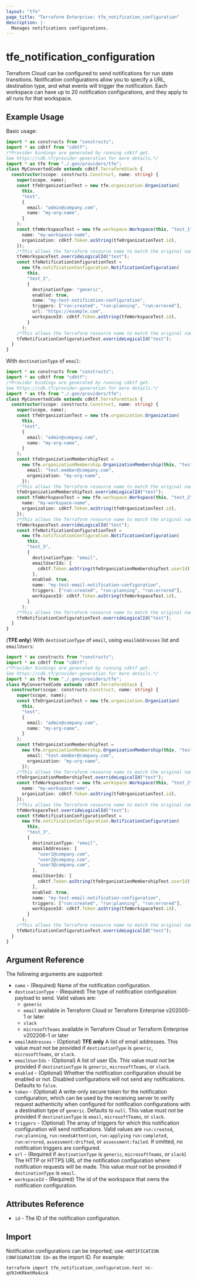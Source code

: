 ```yaml
---
layout: "tfe"
page_title: "Terraform Enterprise: tfe_notification_configuration"
description: |-
  Manages notifications configurations.
---
```


# tfe_notification_configuration

Terraform Cloud can be configured to send notifications for run state transitions.
Notification configurations allow you to specify a URL, destination type, and what events will trigger the notification.
Each workspace can have up to 20 notification configurations, and they apply to all runs for that workspace.


## Example Usage

Basic usage:

```typescript
import * as constructs from "constructs";
import * as cdktf from "cdktf";
/*Provider bindings are generated by running cdktf get.
See https://cdk.tf/provider-generation for more details.*/
import * as tfe from "./.gen/providers/tfe";
class MyConvertedCode extends cdktf.TerraformStack {
  constructor(scope: constructs.Construct, name: string) {
    super(scope, name);
    const tfeOrganizationTest = new tfe.organization.Organization(
      this,
      "test",
      {
        email: "admin@company.com",
        name: "my-org-name",
      }
    );
    const tfeWorkspaceTest = new tfe.workspace.Workspace(this, "test_1", {
      name: "my-workspace-name",
      organization: cdktf.Token.asString(tfeOrganizationTest.id),
    });
    /*This allows the Terraform resource name to match the original name. You can remove the call if you don't need them to match.*/
    tfeWorkspaceTest.overrideLogicalId("test");
    const tfeNotificationConfigurationTest =
      new tfe.notificationConfiguration.NotificationConfiguration(
        this,
        "test_2",
        {
          destinationType: "generic",
          enabled: true,
          name: "my-test-notification-configuration",
          triggers: ["run:created", "run:planning", "run:errored"],
          url: "https://example.com",
          workspaceId: cdktf.Token.asString(tfeWorkspaceTest.id),
        }
      );
    /*This allows the Terraform resource name to match the original name. You can remove the call if you don't need them to match.*/
    tfeNotificationConfigurationTest.overrideLogicalId("test");
  }
}

```

With `destinationType` of `email`:

```typescript
import * as constructs from "constructs";
import * as cdktf from "cdktf";
/*Provider bindings are generated by running cdktf get.
See https://cdk.tf/provider-generation for more details.*/
import * as tfe from "./.gen/providers/tfe";
class MyConvertedCode extends cdktf.TerraformStack {
  constructor(scope: constructs.Construct, name: string) {
    super(scope, name);
    const tfeOrganizationTest = new tfe.organization.Organization(
      this,
      "test",
      {
        email: "admin@company.com",
        name: "my-org-name",
      }
    );
    const tfeOrganizationMembershipTest =
      new tfe.organizationMembership.OrganizationMembership(this, "test_1", {
        email: "test.member@company.com",
        organization: "my-org-name",
      });
    /*This allows the Terraform resource name to match the original name. You can remove the call if you don't need them to match.*/
    tfeOrganizationMembershipTest.overrideLogicalId("test");
    const tfeWorkspaceTest = new tfe.workspace.Workspace(this, "test_2", {
      name: "my-workspace-name",
      organization: cdktf.Token.asString(tfeOrganizationTest.id),
    });
    /*This allows the Terraform resource name to match the original name. You can remove the call if you don't need them to match.*/
    tfeWorkspaceTest.overrideLogicalId("test");
    const tfeNotificationConfigurationTest =
      new tfe.notificationConfiguration.NotificationConfiguration(
        this,
        "test_3",
        {
          destinationType: "email",
          emailUserIds: [
            cdktf.Token.asString(tfeOrganizationMembershipTest.userId),
          ],
          enabled: true,
          name: "my-test-email-notification-configuration",
          triggers: ["run:created", "run:planning", "run:errored"],
          workspaceId: cdktf.Token.asString(tfeWorkspaceTest.id),
        }
      );
    /*This allows the Terraform resource name to match the original name. You can remove the call if you don't need them to match.*/
    tfeNotificationConfigurationTest.overrideLogicalId("test");
  }
}

```

(**TFE only**) With `destinationType` of `email`, using `emailAddresses` list and `emailUsers`:

```typescript
import * as constructs from "constructs";
import * as cdktf from "cdktf";
/*Provider bindings are generated by running cdktf get.
See https://cdk.tf/provider-generation for more details.*/
import * as tfe from "./.gen/providers/tfe";
class MyConvertedCode extends cdktf.TerraformStack {
  constructor(scope: constructs.Construct, name: string) {
    super(scope, name);
    const tfeOrganizationTest = new tfe.organization.Organization(
      this,
      "test",
      {
        email: "admin@company.com",
        name: "my-org-name",
      }
    );
    const tfeOrganizationMembershipTest =
      new tfe.organizationMembership.OrganizationMembership(this, "test_1", {
        email: "test.member@company.com",
        organization: "my-org-name",
      });
    /*This allows the Terraform resource name to match the original name. You can remove the call if you don't need them to match.*/
    tfeOrganizationMembershipTest.overrideLogicalId("test");
    const tfeWorkspaceTest = new tfe.workspace.Workspace(this, "test_2", {
      name: "my-workspace-name",
      organization: cdktf.Token.asString(tfeOrganizationTest.id),
    });
    /*This allows the Terraform resource name to match the original name. You can remove the call if you don't need them to match.*/
    tfeWorkspaceTest.overrideLogicalId("test");
    const tfeNotificationConfigurationTest =
      new tfe.notificationConfiguration.NotificationConfiguration(
        this,
        "test_3",
        {
          destinationType: "email",
          emailAddresses: [
            "user1@company.com",
            "user2@company.com",
            "user3@company.com",
          ],
          emailUserIds: [
            cdktf.Token.asString(tfeOrganizationMembershipTest.userId),
          ],
          enabled: true,
          name: "my-test-email-notification-configuration",
          triggers: ["run:created", "run:planning", "run:errored"],
          workspaceId: cdktf.Token.asString(tfeWorkspaceTest.id),
        }
      );
    /*This allows the Terraform resource name to match the original name. You can remove the call if you don't need them to match.*/
    tfeNotificationConfigurationTest.overrideLogicalId("test");
  }
}

```

## Argument Reference

The following arguments are supported:

* `name` - (Required) Name of the notification configuration.
* `destinationType` - (Required) The type of notification configuration payload to send.
  Valid values are:
  * `generic`
  * `email` available in Terraform Cloud or Terraform Enterprise v202005-1 or later
  * `slack`
  * `microsoftTeams` available in Terraform Cloud or Terraform Enterprise v202206-1 or later
* `emailAddresses` - (Optional) **TFE only** A list of email addresses. This value
  _must not_ be provided if `destinationType` is `generic`, `microsoftTeams`, or `slack`.
* `emailUserIds` - (Optional) A list of user IDs. This value _must not_ be provided
  if `destinationType` is `generic`, `microsoftTeams`, or `slack`.
* `enabled` - (Optional) Whether the notification configuration should be enabled or not.
  Disabled configurations will not send any notifications. Defaults to `false`.
* `token` - (Optional) A write-only secure token for the notification configuration, which can
  be used by the receiving server to verify request authenticity when configured for notification
  configurations with a destination type of `generic`. Defaults to `null`.
  This value _must not_ be provided if `destinationType` is `email`, `microsoftTeams`, or `slack`.
* `triggers` - (Optional) The array of triggers for which this notification configuration will
  send notifications. Valid values are `run:created`, `run:planning`, `run:needsAttention`, `run:applying`
  `run:completed`, `run:errored`, `assessment:drifted`, or `assessment:failed`.
  If omitted, no notification triggers are configured.
* `url` - (Required if `destinationType` is `generic`, `microsoftTeams`, or `slack`) The HTTP or HTTPS URL of the notification
  configuration where notification requests will be made. This value _must not_ be provided if `destinationType`
  is `email`.
* `workspaceId` - (Required) The id of the workspace that owns the notification configuration.

## Attributes Reference

* `id` - The ID of the notification configuration.

## Import

Notification configurations can be imported; use `<NOTIFICATION CONFIGURATION ID>` as the import ID. For example:

```shell
terraform import tfe_notification_configuration.test nc-qV9JnKRkmtMa4zcA
```

<!-- cache-key: cdktf-0.17.0-pre.15 input-3b80dcc8db0024281201a017d39c3703fde99f0f06d127f4149f1f1df6dc15d7 -->